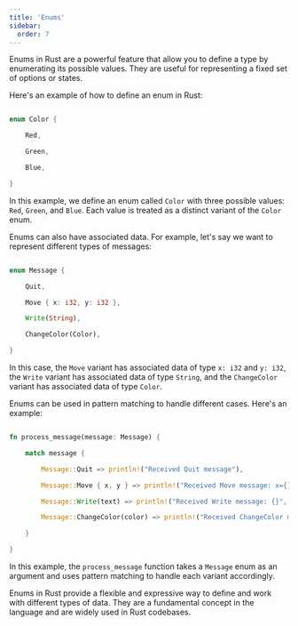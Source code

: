```yaml
---
title: 'Enums'
sidebar:
  order: 7
---
```


 Enums in Rust are a powerful feature that allow you to define a type by enumerating its possible values. They are useful for representing a fixed set of options or states.



Here's an example of how to define an enum in Rust:



```rust

enum Color {

    Red,

    Green,

    Blue,

}

```



In this example, we define an enum called `Color` with three possible values: `Red`, `Green`, and `Blue`. Each value is treated as a distinct variant of the `Color` enum.



Enums can also have associated data. For example, let's say we want to represent different types of messages:



```rust

enum Message {

    Quit,

    Move { x: i32, y: i32 },

    Write(String),

    ChangeColor(Color),

}

```



In this case, the `Move` variant has associated data of type `x: i32` and `y: i32`, the `Write` variant has associated data of type `String`, and the `ChangeColor` variant has associated data of type `Color`.



Enums can be used in pattern matching to handle different cases. Here's an example:



```rust

fn process_message(message: Message) {

    match message {

        Message::Quit => println!("Received Quit message"),

        Message::Move { x, y } => println!("Received Move message: x={}, y={}", x, y),

        Message::Write(text) => println!("Received Write message: {}", text),

        Message::ChangeColor(color) => println!("Received ChangeColor message: {:?}", color),

    }

}

```



In this example, the `process_message` function takes a `Message` enum as an argument and uses pattern matching to handle each variant accordingly.



Enums in Rust provide a flexible and expressive way to define and work with different types of data. They are a fundamental concept in the language and are widely used in Rust codebases.
